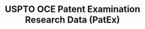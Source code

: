 ---
bigquery: https://console.cloud.google.com/bigquery?p=patents-public-data&d=uspto_oce_pair&page=dataset
citation: 'Graham, S. Marco, A., and Miller, A. (2015). “The USPTO Patent Examination
  Research Dataset: A Window on the Process of Patent Examination.”'
contributors: Graham, S. Marco, A., Miller, A.
cost: None
description: The latest version of PatEx (referred to below as the 2020 release) contains
  detailed information on nearly 11.9 million publicly-viewable provisional and non-provisional
  patent applications to the USPTO and over 4.6 million Patent Cooperation Treaty
  (PCT) applications. It is based on data that OCE downloaded from the Patent Examination
  Data System (PEDS) in April, 2021. The PEDS data are sourced from Public PAIR. The
  first time that OCE used PEDS as the basis of PatEx was for the 2019 release. We
  took the PEDS data and organized it into the familiar PatEx data files, which are
  based on the organization of the Public PAIR portal. The data files include information
  on each application’s characteristics, prosecution history, continuation history,
  claims of foreign priority, patent term adjustment history, publication history,
  and correspondence address information.
documentation: 'For the 2019 and later releases, new technical documentation is available
  https://www.uspto.gov/sites/default/files/documents/PatEx-2019-Technical-Doc.pdf


  A document describing the 2014-2017 data sets is available and can be cited as:
  Graham, Stuart J.H. and Marco, Alan C. and Miller, Richard, The USPTO Patent Examination
  Research Dataset: A Window on the Process of Patent Examination (November 30, 2015).
  Available at SSRN: https://ssrn.com/abstract=2702637.'
last_edit: Mon, 04 Apr 2022 19:06:22 GMT
location: https://www.uspto.gov/ip-policy/economic-research/research-datasets/patent-examination-research-dataset-public-pair
maintained_by: EconomicsData@uspto.gov
related_publications: https://ssrn.com/abstract=29956744, https://ssrn.com/abstract=2702637
schema_fields: '[''examiner_name_first'', ''event_description'', ''correspondence_region_name'',
  ''application_number_pair'', ''wipo_pub_date'', ''inventor_name_middle'', ''aia_first_to_file'',
  ''child_application_number'', ''recorded_date'', ''appl_status_code'', ''invention_subject_matter'',
  ''parent_country'', ''correspondence_street_line_1'', ''application_number'', ''parent_application_number'',
  ''application_type'', ''inventor_region_code'', ''examiner_id'', ''patent_issue_date'',
  ''small_entity_indicator'', ''inventor_name_last'', ''inventor_rank'', ''sequence_number'',
  ''inventor_name_first'', ''confirm_number'', ''correspondence_city'', ''event_code'',
  ''invention_title'', ''examiner_name_middle'', ''correspondence_street_line_2'',
  ''correspondence_name_line_2'', ''file_location_date'', ''status_description'',
  ''status_code'', ''parent_filing_date'', ''earliest_pgpub_date'', ''file_location'',
  ''wipo_pub_number'', ''filing_date'', ''inventor_country_code'', ''customer_number'',
  ''uspc_class'', ''correspondence_country_name'', ''foreign_parent_id'', ''child_filing_date'',
  ''continuation_type'', ''patent_number'', ''foreign_parent_date'', ''atty_docket_number'',
  ''inventor_address_type'', ''appl_status_date'', ''disposal_type'', ''inventor_country_name'',
  ''parent_country_code'', ''examiner_art_unit'', ''examiner_name_last'', ''correspondence_country_code'',
  ''correspondence_postal_code'', ''uspc_subclass'', ''correspondence_region_code'',
  ''correspondence_name_line_1'', ''abandon_date'', ''earliest_pgpub_number'']'
shortname: patex
tags:
- patents
- legal
- history
terms_of_use: 'USPTO’s online databases are not designed or intended to be a source
  for bulk downloads of USPTO data when accessed through the website’s interfaces.
  Individuals, companies, IP addresses, or blocks of IP addresses who, in effect,
  deny or decrease service by generating unusually high numbers of database accesses
  (searches, pages, or hits), whether generated manually or in an automated fashion,
  may be denied access to USPTO servers without notice.


  Bulk data products may be separately obtained from the USPTO, either for free or
  at the cost of dissemination. For details, see information on Electronic Bulk Data
  Products: https://www.uspto.gov/learning-and-resources/electronic-bulk-data-products'
title: USPTO OCE Patent Examination Research Data (PatEx)
uuid: 4342caa7-23af-420c-b2f6-6088f133df6a
---